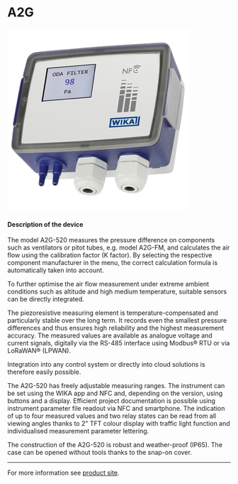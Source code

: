# A2G

![A2G](../../../../../assets/A2G.png)

#### Description of the device

The model A2G-520 measures the pressure difference on components such as ventilators or pitot tubes, e.g. model A2G-FM, and calculates the air flow using the calibration factor (K factor). By selecting the respective component manufacturer in the menu, the correct calculation formula is automatically taken into account.

To further optimise the air flow measurement under extreme ambient conditions such as altitude and high medium temperature, suitable sensors can be directly integrated.

The piezoresistive measuring element is temperature-compensated and particularly stable over the long term. It records even the smallest pressure differences and thus ensures high reliability and the highest measurement accuracy. The measured values are available as analogue voltage and current signals, digitally via the RS-485 interface using Modbus® RTU or via LoRaWAN® (LPWAN).

Integration into any control system or directly into cloud solutions is therefore easily possible.

The A2G-520 has freely adjustable measuring ranges. The instrument can be set using the WIKA app and NFC and, depending on the version, using buttons and a display. Efficient project documentation is possible using instrument parameter file readout via NFC and smartphone. The indication of up to four measured values and two relay states can be read from all viewing angles thanks to 2" TFT colour display with traffic light function and individualised measurement parameter lettering.

The construction of the A2G-520 is robust and weather-proof (IP65). The case can be opened without tools thanks to the snap-on cover.

---

For more information see [product site](https://www.wika.com/en-en/a2g_520.WIKA).
